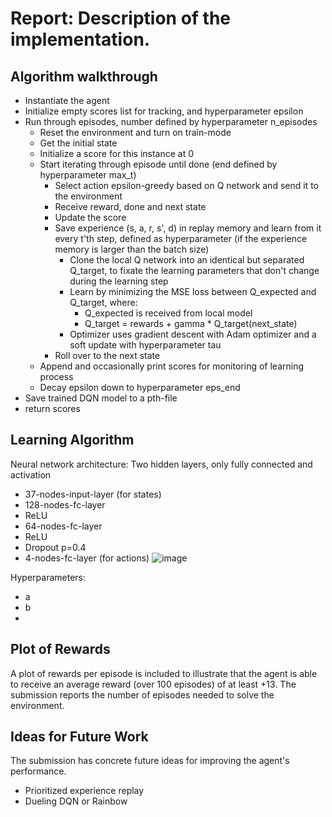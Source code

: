 # Report: Description of the implementation.

## Algorithm walkthrough

- Instantiate the agent
- Initialize empty scores list for tracking, and hyperparameter epsilon
- Run through episodes, number defined by hyperparameter n_episodes
  - Reset the environment and turn on train-mode
  - Get the initial state
  - Initialize a score for this instance at 0
  - Start iterating through episode until done (end defined by hyperparameter max_t)
    - Select action epsilon-greedy based on Q network and send it to the environment
    - Receive reward, done and next state
    - Update the score 
    - Save experience (s, a, r, s', d) in replay memory and learn from it every t'th step, defined as hyperparameter (if the experience memory is larger than the batch size)
      - Clone the local Q network into an identical but separated Q_target, to fixate the learning parameters that don't change during the learning step
      - Learn by minimizing the MSE loss between Q_expected and Q_target, where:
        - Q_expected is received from local model
        - Q_target = rewards + gamma * Q_target(next_state)
      - Optimizer uses gradient descent with Adam optimizer and a soft update with hyperparameter tau
    - Roll over to the next state
  - Append and occasionally print scores for monitoring of learning process
  - Decay epsilon down to hyperparameter eps_end
- Save trained DQN model to a pth-file
- return scores

## Learning Algorithm
Neural network architecture: Two hidden layers, only fully connected and activation
- 37-nodes-input-layer (for states)
- 128-nodes-fc-layer
- ReLU
- 64-nodes-fc-layer
- ReLU
- Dropout p=0.4
- 4-nodes-fc-layer (for actions)
![image](https://user-images.githubusercontent.com/23191357/158647180-acce75a3-87ad-4c40-8bc8-c35b080a8127.png)

Hyperparameters:
- a 
- b
- 

## Plot of Rewards

A plot of rewards per episode is included to illustrate that the agent is able to receive an average reward (over 100 episodes) of at least +13. The submission reports the number of episodes needed to solve the environment.

## Ideas for Future Work

The submission has concrete future ideas for improving the agent's performance.
- Prioritized experience replay
- Dueling DQN or Rainbow

